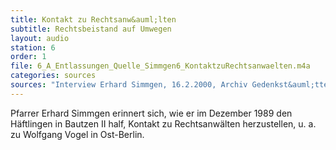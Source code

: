 ```yaml
---
title: Kontakt zu Rechtsanw&auml;lten
subtitle: Rechtsbeistand auf Umwegen
layout: audio
station: 6
order: 1
file: 6_A_Entlassungen_Quelle_Simmgen6_KontaktzuRechtsanwaelten.m4a
categories: sources
sources: "Interview Erhard Simmgen, 16.2.2000, Archiv Gedenkst&auml;tte Bautzen."
---
```

Pfarrer Erhard Simmgen&nbsp;erinnert sich, wie er im Dezember 1989 den H&auml;ftlingen in Bautzen II half, Kontakt zu Rechtsanw&auml;lten herzustellen, u.&nbsp;a. zu Wolfgang Vogel in Ost-Berlin.